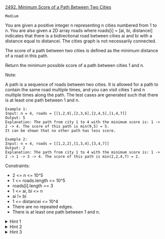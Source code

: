[2492. Minimum Score of a Path Between Two Cities](https://leetcode.com/problems/minimum-score-of-a-path-between-two-cities/)

`Medium`

You are given a positive integer n representing n cities numbered from 1 to n. You are also given a 2D array roads where roads[i] = [ai, bi, distancei] indicates that there is a bidirectional road between cities ai and bi with a distance equal to distancei. The cities graph is not necessarily connected.

The score of a path between two cities is defined as the minimum distance of a road in this path.

Return the minimum possible score of a path between cities 1 and n.

Note:

A path is a sequence of roads between two cities.
It is allowed for a path to contain the same road multiple times, and you can visit cities 1 and n multiple times along the path.
The test cases are generated such that there is at least one path between 1 and n.

```
Example 1:
Input: n = 4, roads = [[1,2,9],[2,3,6],[2,4,5],[1,4,7]]
Output: 5
Explanation: The path from city 1 to 4 with the minimum score is: 1 -> 2 -> 4. The score of this path is min(9,5) = 5.
It can be shown that no other path has less score.

Example 2:
Input: n = 4, roads = [[1,2,2],[1,3,4],[3,4,7]]
Output: 2
Explanation: The path from city 1 to 4 with the minimum score is: 1 -> 2 -> 1 -> 3 -> 4. The score of this path is min(2,2,4,7) = 2.
```

Constraints:

- 2 <= n <= 10^5
- 1 <= roads.length <= 10^5
- roads[i].length == 3
- 1 <= ai, bi <= n
- ai != bi
- 1 <= distancei <= 10^4
- There are no repeated edges.
- There is at least one path between 1 and n.

<details>
<summary>Hint 1</summary>

Can you solve the problem if the whole graph is connected?
</details>

<details>
<summary>Hint 2</summary>

Notice that if the graph is connected, you can always use any edge of the graph in your path.
</details>

<details>
<summary>Hint 3</summary>

How to solve the general problem in a similar way? Remove all the nodes that are not connected to 1 and n, then apply the previous solution in the new graph.
</details>